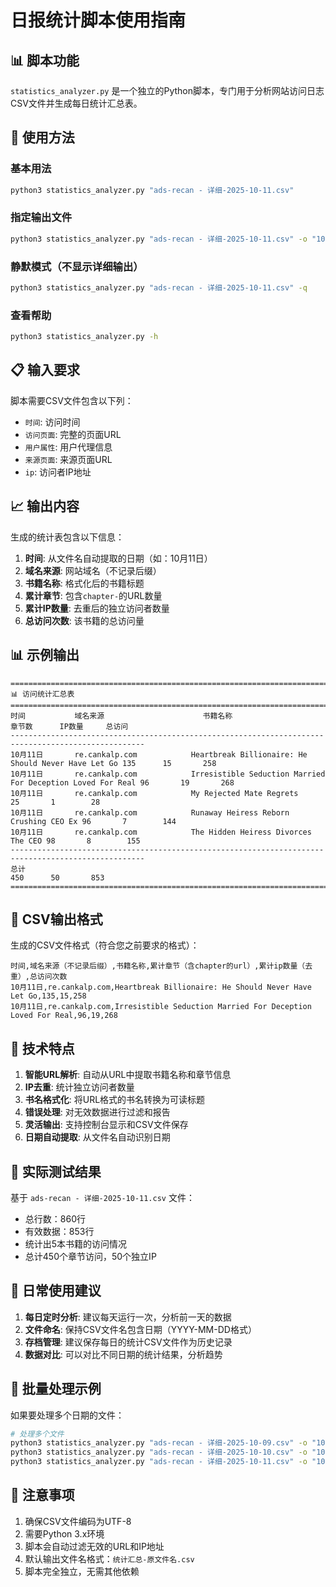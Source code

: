 # 日报统计脚本使用指南

## 📊 脚本功能
`statistics_analyzer.py` 是一个独立的Python脚本，专门用于分析网站访问日志CSV文件并生成每日统计汇总表。

## 🚀 使用方法

### 基本用法
```bash
python3 statistics_analyzer.py "ads-recan - 详细-2025-10-11.csv"
```

### 指定输出文件
```bash
python3 statistics_analyzer.py "ads-recan - 详细-2025-10-11.csv" -o "10月11日统计报表.csv"
```

### 静默模式（不显示详细输出）
```bash
python3 statistics_analyzer.py "ads-recan - 详细-2025-10-11.csv" -q
```

### 查看帮助
```bash
python3 statistics_analyzer.py -h
```

## 📋 输入要求
脚本需要CSV文件包含以下列：
- `时间`: 访问时间
- `访问页面`: 完整的页面URL
- `用户属性`: 用户代理信息
- `来源页面`: 来源页面URL
- `ip`: 访问者IP地址

## 📈 输出内容
生成的统计表包含以下信息：
1. **时间**: 从文件名自动提取的日期（如：10月11日）
2. **域名来源**: 网站域名（不记录后缀）
3. **书籍名称**: 格式化后的书籍标题
4. **累计章节**: 包含`chapter-`的URL数量
5. **累计IP数量**: 去重后的独立访问者数量
6. **总访问次数**: 该书籍的总访问量

## 📊 示例输出
```
====================================================================================================
📊 访问统计汇总表
====================================================================================================
时间           域名来源                      书籍名称                                章节数      IP数量     总访问     
----------------------------------------------------------------------------------------------------
10月11日       re.cankalp.com            Heartbreak Billionaire: He Should Never Have Let Go 135      15       258     
10月11日       re.cankalp.com            Irresistible Seduction Married For Deception Loved For Real 96       19       268     
10月11日       re.cankalp.com            My Rejected Mate Regrets            25       1        28      
10月11日       re.cankalp.com            Runaway Heiress Reborn Crushing CEO Ex 96       7        144     
10月11日       re.cankalp.com            The Hidden Heiress Divorces The CEO 98       8        155     
----------------------------------------------------------------------------------------------------
总计                                                                       450      50       853     
====================================================================================================
```

## 📄 CSV输出格式
生成的CSV文件格式（符合您之前要求的格式）：
```csv
时间,域名来源（不记录后缀）,书籍名称,累计章节（含chapter的url）,累计ip数量（去重）,总访问次数
10月11日,re.cankalp.com,Heartbreak Billionaire: He Should Never Have Let Go,135,15,258
10月11日,re.cankalp.com,Irresistible Seduction Married For Deception Loved For Real,96,19,268
```

## 🔧 技术特点
1. **智能URL解析**: 自动从URL中提取书籍名称和章节信息
2. **IP去重**: 统计独立访问者数量
3. **书名格式化**: 将URL格式的书名转换为可读标题
4. **错误处理**: 对无效数据进行过滤和报告
5. **灵活输出**: 支持控制台显示和CSV文件保存
6. **日期自动提取**: 从文件名自动识别日期

## 🎯 实际测试结果
基于 `ads-recan - 详细-2025-10-11.csv` 文件：
- 总行数：860行
- 有效数据：853行
- 统计出5本书籍的访问情况
- 总计450个章节访问，50个独立IP

## 📝 日常使用建议
1. **每日定时分析**: 建议每天运行一次，分析前一天的数据
2. **文件命名**: 保持CSV文件名包含日期（YYYY-MM-DD格式）
3. **存档管理**: 建议保存每日的统计CSV文件作为历史记录
4. **数据对比**: 可以对比不同日期的统计结果，分析趋势

## 🔄 批量处理示例
如果要处理多个日期的文件：
```bash
# 处理多个文件
python3 statistics_analyzer.py "ads-recan - 详细-2025-10-09.csv" -o "10月09日统计.csv"
python3 statistics_analyzer.py "ads-recan - 详细-2025-10-10.csv" -o "10月10日统计.csv"
python3 statistics_analyzer.py "ads-recan - 详细-2025-10-11.csv" -o "10月11日统计.csv"
```

## 📝 注意事项
1. 确保CSV文件编码为UTF-8
2. 需要Python 3.x环境
3. 脚本会自动过滤无效的URL和IP地址
4. 默认输出文件名格式：`统计汇总-原文件名.csv`
5. 脚本完全独立，无需其他依赖